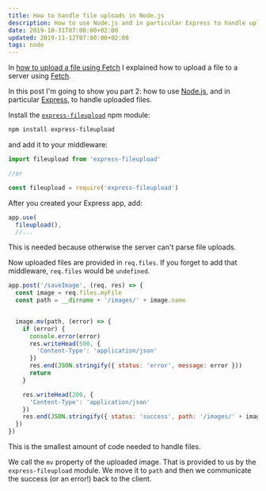 ```yaml
---
title: How to handle file uploads in Node.js
description: How to use Node.js and in particular Express to handle uploaded files
date: 2019-10-31T07:00:00+02:00
updated: 2019-11-12T07:00:00+02:00
tags: node
---
```


In [how to upload a file using Fetch](/how-to-upload-files-fetch/) I explained how to upload a file to a server using [Fetch](/fetch-api/).

In this post I'm going to show you part 2: how to use [Node.js](/nodejs/), and in particular [Express](/express/), to handle uploaded files.

Install the [`express-fileupload`](https://www.npmjs.com/package/express-fileupload) npm module:

```sh
npm install express-fileupload
```

and add it to your middleware:

```js
import fileupload from 'express-fileupload'

//or

const fileupload = require('express-fileupload')
```

After you created your Express app, add:

```js
app.use(
  fileupload(),
  //...
```

This is needed because otherwise the server can't parse file uploads.

Now uploaded files are provided in `req.files`. If you forget to add that middleware, `req.files` would be `undefined`.

```js
app.post('/saveImage', (req, res) => {
  const image = req.files.myFile
  const path = __dirname + '/images/' + image.name


  image.mv(path, (error) => {
    if (error) {
      console.error(error)
      res.writeHead(500, {
        'Content-Type': 'application/json'
      })
      res.end(JSON.stringify({ status: 'error', message: error }))
      return
    }

    res.writeHead(200, {
      'Content-Type': 'application/json'
    })
    res.end(JSON.stringify({ status: 'success', path: '/images/' + image.name }))
  })
})
```

This is the smallest amount of code needed to handle files.

We call the `mv` property of the uploaded image. That is provided to us by the `express-fileupload` module. We move it to `path` and then we communicate the success (or an error!) back to the client.

